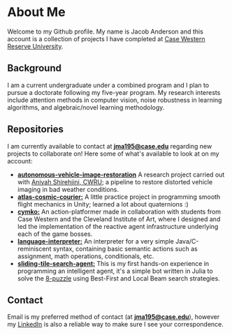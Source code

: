 # About Me

Welcome to my Github profile. My name is Jacob Anderson and this account is a collection of projects I have completed at [Case Western Reserve University](https://case.edu/). 

## Background

I am a current undergraduate under a combined program and I plan to pursue a doctorate following my five-year program. My research interests include attention methods in computer vision, noise robustness in learning algorithms, and algebraic/novel learning methodology. 

## Repositories

I am currently available to contact at **[jma195@case.edu](mailto:jma195@case.edu)** regarding new projects to collaborate on! Here some of what's available to look at on my account:

- **[autonomous-vehicle-image-restoration](https://github.com/jmanderson0119/autonomous-vehicle-image-restoration)** A research project carried out with [Aniyah Shirehjini, CWRU](https://github.com/aniyahs); a pipeline to restore distorted vehicle imaging in bad weather conditions.
- **[atlas-cosmic-courier:](https://github.com/jmanderson0119/atlas-cosmic-courier)** A little practice project in programming smooth flight mechanics in Unity; learned a lot about quaternions :)
- **[cymko:](https://cwru-ecse390.itch.io/cymko-f2024-team-2)** An action-platformer made in collaboration with students from Case Western and the Cleveland Institute of Art, where I designed and led the implementation of the reactive agent infrastructure underlying each of the game bosses. 
- **[language-interpreter:](https://github.com/jmanderson0119/language-interpreter)** An interpreter for a very simple Java/C-reminiscent syntax, containing basic semantic actions such as assignment, math operations, conditionals, etc.
- **[sliding-tile-search-agent:](https://github.com/jmanderson0119/first-ai-project)** This is my first hands-on experience in programming an intelligent agent, it's a simple bot written in Julia to solve the [8-puzzle](https://www.geeksforgeeks.org/8-puzzle-problem-using-branch-and-bound/) using Best-First and Local Beam search strategies.


## Contact

Email is my preferred method of contact (at **[jma195@case.edu](mailto:jma195@case.edu)**), however my [LinkedIn](https://www.linkedin.com/in/jacob-anderson-ml/) is also a reliable way to make sure I see your correspondence.
